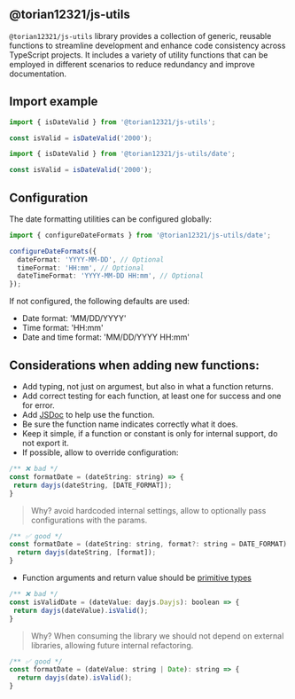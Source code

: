 ## @torian12321/js-utils

`@torian12321/js-utils` library provides a collection of generic, reusable functions to streamline development and enhance code consistency across TypeScript projects. It includes a variety of utility functions that can be employed in different scenarios to reduce redundancy and improve documentation.

## Import example

```js
import { isDateValid } from '@torian12321/js-utils';

const isValid = isDateValid('2000');
```

```js
import { isDateValid } from '@torian12321/js-utils/date';

const isValid = isDateValid('2000');
```

## Configuration

The date formatting utilities can be configured globally:

```ts
import { configureDateFormats } from '@torian12321/js-utils/date';

configureDateFormats({
  dateFormat: 'YYYY-MM-DD', // Optional
  timeFormat: 'HH:mm', // Optional
  dateTimeFormat: 'YYYY-MM-DD HH:mm', // Optional
});
```

If not configured, the following defaults are used:

- Date format: 'MM/DD/YYYY'
- Time format: 'HH:mm'
- Date and time format: 'MM/DD/YYYY HH:mm'

## Considerations when adding new functions:

- Add typing, not just on argumest, but also in what a function returns.
- Add correct testing for each function, at least one for success and one for error.
- Add [JSDoc](https://jsdoc.app/about-getting-started) to help use the function.
- Be sure the function name indicates correctly what it does.
- Keep it simple, if a function or constant is only for internal support, do not export it.
- If possible, allow to override configuration:

```js
/** ❌ bad */
const formatDate = (dateString: string) => {
 return dayjs(dateString, [DATE_FORMAT]);
}
```

> Why? avoid hardcoded internal settings, allow to optionally pass configurations with the params.

```js
/** ✅ good */
const formatDate = (dateString: string, format?: string = DATE_FORMAT) => {
  return dayjs(dateString, [format]);
}
```

- Function arguments and return value should be [primitive types](https://developer.mozilla.org/en-US/docs/Web/JavaScript/Data_structures#primitive_values)

```js
/** ❌ bad */
const isValidDate = (dateValue: dayjs.Dayjs): boolean => {
 return dayjs(dateValue).isValid();
}
```

> Why? When consuming the library we should not depend on external libraries, allowing future internal refactoring.

```js
/** ✅ good */
const formatDate = (dateValue: string | Date): string => {
  return dayjs(date).isValid();
}
```

